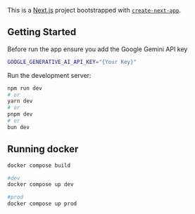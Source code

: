 This is a [Next.js](https://nextjs.org) project bootstrapped with [`create-next-app`](https://nextjs.org/docs/app/api-reference/cli/create-next-app).

## Getting Started

Before run the app ensure you add the Google Gemini API key

```bash
GOOGLE_GENERATIVE_AI_API_KEY="{Your Key}"
```

Run the development server:

```bash
npm run dev
# or
yarn dev
# or
pnpm dev
# or
bun dev
```

## Running docker

```bash
docker compose build

#dev
docker compose up dev

#prod
docker compose up prod
```